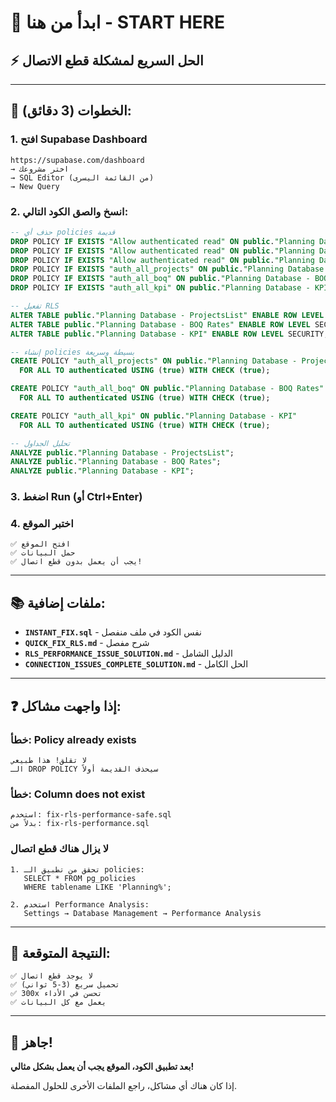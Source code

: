 # 🚀 ابدأ من هنا - START HERE

## ⚡ الحل السريع لمشكلة قطع الاتصال

---

## 📝 الخطوات (3 دقائق):

### **1. افتح Supabase Dashboard**
```
https://supabase.com/dashboard
→ اختر مشروعك
→ SQL Editor (من القائمة اليسرى)
→ New Query
```

### **2. انسخ والصق الكود التالي:**
```sql
-- حذف أي policies قديمة
DROP POLICY IF EXISTS "Allow authenticated read" ON public."Planning Database - ProjectsList";
DROP POLICY IF EXISTS "Allow authenticated read" ON public."Planning Database - BOQ Rates";
DROP POLICY IF EXISTS "Allow authenticated read" ON public."Planning Database - KPI";
DROP POLICY IF EXISTS "auth_all_projects" ON public."Planning Database - ProjectsList";
DROP POLICY IF EXISTS "auth_all_boq" ON public."Planning Database - BOQ Rates";
DROP POLICY IF EXISTS "auth_all_kpi" ON public."Planning Database - KPI";

-- تفعيل RLS
ALTER TABLE public."Planning Database - ProjectsList" ENABLE ROW LEVEL SECURITY;
ALTER TABLE public."Planning Database - BOQ Rates" ENABLE ROW LEVEL SECURITY;
ALTER TABLE public."Planning Database - KPI" ENABLE ROW LEVEL SECURITY;

-- إنشاء policies بسيطة وسريعة
CREATE POLICY "auth_all_projects" ON public."Planning Database - ProjectsList"
  FOR ALL TO authenticated USING (true) WITH CHECK (true);

CREATE POLICY "auth_all_boq" ON public."Planning Database - BOQ Rates"
  FOR ALL TO authenticated USING (true) WITH CHECK (true);

CREATE POLICY "auth_all_kpi" ON public."Planning Database - KPI"
  FOR ALL TO authenticated USING (true) WITH CHECK (true);

-- تحليل الجداول
ANALYZE public."Planning Database - ProjectsList";
ANALYZE public."Planning Database - BOQ Rates";
ANALYZE public."Planning Database - KPI";
```

### **3. اضغط Run (أو Ctrl+Enter)**

### **4. اختبر الموقع**
```
✅ افتح الموقع
✅ حمل البيانات
✅ يجب أن يعمل بدون قطع اتصال!
```

---

## 📚 ملفات إضافية:

- **`INSTANT_FIX.sql`** - نفس الكود في ملف منفصل
- **`QUICK_FIX_RLS.md`** - شرح مفصل
- **`RLS_PERFORMANCE_ISSUE_SOLUTION.md`** - الدليل الشامل
- **`CONNECTION_ISSUES_COMPLETE_SOLUTION.md`** - الحل الكامل

---

## ❓ إذا واجهت مشاكل:

### **خطأ: Policy already exists**
```
لا تقلق! هذا طبيعي
الـ DROP POLICY سيحذف القديمة أولاً
```

### **خطأ: Column does not exist**
```
استخدم: fix-rls-performance-safe.sql
بدلاً من: fix-rls-performance.sql
```

### **لا يزال هناك قطع اتصال**
```
1. تحقق من تطبيق الـ policies:
   SELECT * FROM pg_policies 
   WHERE tablename LIKE 'Planning%';

2. استخدم Performance Analysis:
   Settings → Database Management → Performance Analysis
```

---

## 🎯 النتيجة المتوقعة:

```
✅ لا يوجد قطع اتصال
✅ تحميل سريع (3-5 ثواني)
✅ 300x تحسن في الأداء
✅ يعمل مع كل البيانات
```

---

## 🎉 جاهز!

**بعد تطبيق الكود، الموقع يجب أن يعمل بشكل مثالي!**

إذا كان هناك أي مشاكل، راجع الملفات الأخرى للحلول المفصلة.


